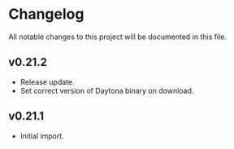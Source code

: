 # Changelog

All notable changes to this project will be documented in this file.

## v0.21.2

- Release update.
- Set correct version of Daytona binary on download.

## v0.21.1

- Initial import.

